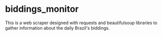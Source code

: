 # biddings_monitor
 This is a web scraper designed with requests and beautifulsoup libraries to gather information about the daily Brazil's biddings.
